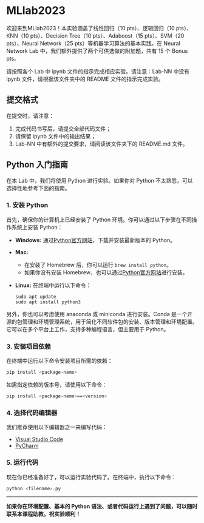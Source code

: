 # MLlab2023

欢迎来到MLlab2023！本实验涵盖了线性回归（10 pts）、逻辑回归（10 pts）、KNN（10 pts）、Decision Tree（10 pts）、Adaboost（15 pts）、SVM（20 pts）、Neural Network（25 pts）等机器学习算法的基本实践。在 Neural Network Lab 中，我们额外提供了两个可供选做的附加题，共有 15 个 Bonus pts。

请按照各个 Lab 中 ipynb 文件的指示完成相应实验。请注意：Lab-NN 中没有 ipynb 文件，请根据该文件夹中的 README 文件的指示完成实验。

## 提交格式
在提交时，请注意：

1. 完成代码书写后，请提交全部代码文件；
2. 请保留 ipynb 文件中的输出结果；
3. Lab-NN 中有额外的提交要求，请阅读该文件夹下的 README.md 文件。

## Python 入门指南

在本 Lab 中，我们将使用 Python 进行实验。如果你对 Python 不太熟悉，可以选择性地参考下面的指南。

### 1. 安装 Python

首先，确保你的计算机上已经安装了 Python 环境。你可以通过以下步骤在不同操作系统上安装 Python：

- **Windows:**
  通过[Python官方网站](https://www.python.org/downloads/)，下载并安装最新版本的 Python。

- **Mac:**
  + 在安装了 Homebrew 后，你可以运行 `brew install python`。
  + 如果你没有安装 Homebrew，也可以通过[Python官方网站](https://www.python.org/downloads/)进行安装。

- **Linux:**
  在终端中运行以下命令：
  ```
  sudo apt update
  sudo apt install python3
  ```

另外，你也可以考虑使用 anaconda 或 miniconda 进行安装。Conda 是一个开源的包管理和环境管理系统，用于简化不同软件包的安装、版本管理和环境配置。它可以在多个平台上工作，支持多种编程语言，但主要用于 Python。

### 3. 安装项目依赖

在终端中运行以下命令安装项目所需的依赖：

```bash
pip install <package-name>
```

如需指定依赖的版本号，请使用以下命令：

```bash
pip install <package-name>==<version>
```

### 4. 选择代码编辑器

我们推荐使用以下编辑器之一来编写代码：

- [Visual Studio Code](https://code.visualstudio.com/)
- [PyCharm](https://www.jetbrains.com/pycharm/)

### 5. 运行代码

现在你已经准备好了，可以运行实验代码了。在终端中，执行以下命令：

```bash
python <filename>.py
```

---

**如果你在环境配置、基本的 Python 语法、或者代码运行上遇到了问题，可以随时联系本课程助教。祝实验顺利！**

